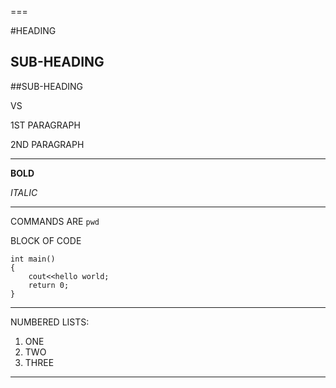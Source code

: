 ===

#HEADING

SUB-HEADING
---

##SUB-HEADING

VS

1ST PARAGRAPH

2ND PARAGRAPH

---

**BOLD**

*ITALIC*

---

COMMANDS ARE `pwd`

BLOCK OF CODE

```
int main()
{
    cout<<hello world;
    return 0;
}

```

---

NUMBERED LISTS:

1. ONE
2. TWO
3. THREE

---

